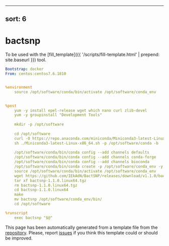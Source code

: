 
---
sort: 6
---
# bactsnp


To be used with the [fill_template]({{ '/scripts/fill-template.html' | prepend: site.baseurl }}) tool.

```yaml
Bootstrap: docker
From: centos:centos7.6.1810


%environment
    source /opt/software/conda/bin/activate /opt/software/conda_env

 
%post
    yum -y install epel-release wget which nano curl zlib-devel
    yum -y groupinstall "Development Tools"
 
    mkdir -p /opt/software
     
    cd /opt/software
    curl -O https://repo.anaconda.com/miniconda/Miniconda3-latest-Linux-x86_64.sh
    sh ./Miniconda3-latest-Linux-x86_64.sh -p /opt/software/conda -b
      
    /opt/software/conda/bin/conda config --add channels defaults
    /opt/software/conda/bin/conda config --add channels conda-forge
    /opt/software/conda/bin/conda config --add channels bioconda
    /opt/software/conda/bin/conda create -p /opt/software/conda_env -y samtools picard art mummer
    source /opt/software/conda/bin/activate /opt/software/conda_env
    wget https://github.com/IEkAdN/BactSNP/releases/download/v1.1.0/bactsnp-1.1.0.linux64.tgz
    tar xf bactsnp-1.1.0.linux64.tgz 
    rm bactsnp-1.1.0.linux64.tgz
    cd bactsnp-1.1.0.linux64
    make
    mv bactsnp /opt/software/conda_env/bin/
    cd /opt/software

%runscript
    exec bactsnp "$@"

```

This page has been automatically generated from a template file from the [repository](https://github.com/telatin/singularities).
Please, report [issues](https://github.com/telatin/singularities/issues) if you think this template could or should be improved.
